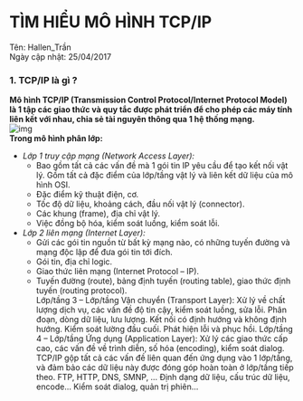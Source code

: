 # TÌM HIỂU MÔ HÌNH TCP/IP  
Tên: Hallen_Trần    
Ngày cập nhật: 25/04/2017   

### 1. TCP/IP là gì ?  
**Mô hình TCP/IP (Transmission Control Protocol/Internet Protocol Model) là 1 tập các giao thức và quy tắc được phát triển để cho phép các máy tính liên kết với nhau, chia sẻ tài nguyên thông qua 1 hệ thống mạng.**  
![img](http://2.bp.blogspot.com/-jH4TzAOcspU/UzQeMUZ1JlI/AAAAAAAAADA/cWNGZjCtkI4/s1600/TCP-IP-Model.png)  
**Trong mô hình phân lớp:**  
- *Lớp 1 truy cập mạng (Network Access Layer):*  
    - Bao gồm tất cả các vấn đề mà 1 gói tin IP yêu cầu để tạo kết nối vật lý. Gồm tất cả đặc điểm của lớp/tầng vật lý và liên kết dữ liệu của mô hình OSI.  
    - Đặc điểm kỹ thuật điện, cơ.  
    - Tốc độ dữ liệu, khoảng cách, đầu nối vật lý (connector).  
    - Các khung (frame), địa chỉ vật lý.  
    - Việc đồng bộ hóa, kiểm soát luồng, kiểm soát lỗi.  
- *Lớp 2 liên mạng (Internet Layer):*  
    - Gửi các gói tin nguồn từ bất kỳ mạng nào, có những tuyến đường và mạng độc lập để đưa gói tin tới đích.  
    - Gói tin, địa chỉ logic.  
    - Giao thức liên mạng (Internet Protocol – IP).  
    - Tuyến đường (route), bảng định tuyến (routing table), giao thức định tuyến (routing protocol).  
Lớp/tầng 3 – Lớp/tầng Vận chuyển (Transport Layer):
Xử lý về chất lượng dịch vụ, các vấn đề độ tin cậy, kiểm soát luồng, sửa lỗi.
Phân đoạn, dòng dữ liệu, lưu lượng.
Kết nối có định hướng và không định hướng.
Kiểm soát lường đầu cuối.
Phát hiện lỗi và phục hồi.
Lớp/tầng 4 – Lớp/tầng Ứng dụng (Application Layer):
Xử lý các giao thức cấp cao, các vấn đề về trình diễn, số hóa (encoding), kiểm soát dialog.
TCP/IP gộp tất cả các vấn đề liên quan đến ứng dụng vào 1 lớp/tầng, và đảm bảo các dữ liệu này được đóng góp hoàn toàn ở lớp/tầng tiếp theo.
FTP, HTTP, DNS, SMNP, …
Định dạng dữ liệu, cấu trúc dữ liệu, encode…
Kiểm soát dialog, quản trị phiên…
